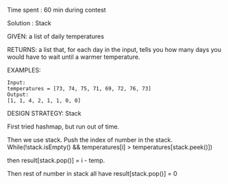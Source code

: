 Time spent : 60 min during contest

Solution : Stack

GIVEN: a list of daily temperatures

RETURNS: a list that, for each day in the input, tells you how many days you would have to wait until a warmer temperature.

EXAMPLES:

```
Input: 
temperatures = [73, 74, 75, 71, 69, 72, 76, 73]
Output:
[1, 1, 4, 2, 1, 1, 0, 0]
```

DESIGN STRATEGY: Stack



First tried hashmap, but run out of time.

Then we use stack. Push the index of number in the stack. While(!stack.isEmpty() && temperatures[i] > temperatures[stack.peek()])

then result[stack.pop()] = i - temp.

Then rest of number in stack all have result[stack.pop()] = 0